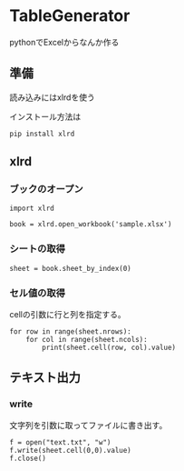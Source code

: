 # TableGenerator
pythonでExcelからなんか作る

## 準備
読み込みにはxlrdを使う

インストール方法は
```
pip install xlrd
```

## xlrd
### ブックのオープン
```
import xlrd
 
book = xlrd.open_workbook('sample.xlsx')
```

### シートの取得
```
sheet = book.sheet_by_index(0)
```

### セル値の取得
cellの引数に行と列を指定する。
```
for row in range(sheet.nrows):
    for col in range(sheet.ncols):
        print(sheet.cell(row, col).value)
```

## テキスト出力
### write
文字列を引数に取ってファイルに書き出す。
```
f = open("text.txt", "w")
f.write(sheet.cell(0,0).value)
f.close()
```
